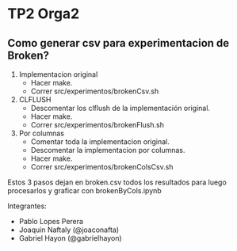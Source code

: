 # TP2 Orga2

## Como generar csv para experimentacion de Broken?
1. Implementacion original
    - Hacer make.
    - Correr src/experimentos/brokenCsv.sh
2. CLFLUSH
    - Descomentar los clflush de la implementación original.
    - Hacer make.
    - Correr src/experimentos/brokenFlush.sh
3. Por columnas
    - Comentar toda la implementacion original.
    - Descomentar la implementacion por columnas.
    - Hacer make.
    - Correr src/experimentos/brokenColsCsv.sh

Estos 3 pasos dejan en broken.csv todos los resultados para luego procesarlos y graficar con brokenByCols.ipynb


Integrantes:
 - Pablo Lopes Perera
 - Joaquin Naftaly (@joaconafta)
 - Gabriel Hayon (@gabrielhayon)
